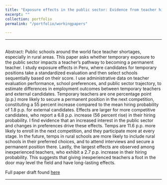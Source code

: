 ```yaml
---
title: "Exposure effects in the public sector: Evidence from teacher hiring in Peru"
excerpt: ""
collection: portfolio
permalink: "/portfolio/workingpapers"

---
```


---

## 

Abstract: Public schools around the world face teacher shortages, especially in rural areas. This paper asks whether temporary exposure to the public sector impacts a teacher’s pathway to becoming a permanent teacher. I study exposure effects in Peru, where candidates for temporary positions take a standardized evaluation and then select schools sequentially based on their score. I use administrative data on teacher evaluation performance, school preferences, and public sector trajectory, to estimate differences in employment outcomes between temporary teachers and external candidates. Temporary teachers are one percentage point (p.p.) more likely to secure a permanent position in the next competition, constituting a 55 percent increase compared to the mean hiring probability of 1.8 p.p. for external candidates. Effects are larger for more competitive candidates, who report a 6.8p.p. increase (56 percent rise) in their hiring probability. I find evidence that an increased interest in the public sector and changes in preferences drive these effects. Temps are 11.6 p.p. more likely to enroll in the next competition, and they participate more at every stage. In the future, temps in rural schools are more likely to include rural schools in their preferred choices, and to attend interviews and secure a permanent position there. Lastly, the largest effects are observed among inexperienced teachers, who exhibit a 2.7 p.p. increase in their hiring probability. This suggests that giving inexperienced teachers a foot in the door may level the field and have long-lasting effects.


Full paper draft found [here](Colorism.pdf)

---